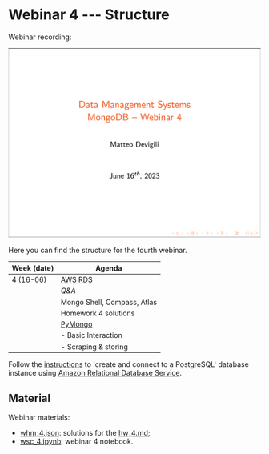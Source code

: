 # Webinar 4 --- Structure

Webinar recording:

![webinar-4](img/webinar4.png)

Here you can find the structure for the fourth webinar.

| **Week (date)** | **Agenda**                                           |
|-----------------|------------------------------------------------------|
| 4 (16-06)       | [AWS RDS](https://aws.amazon.com/rds/)               |
|                 | _Q&A_                                                |
|                 | Mongo Shell, Compass, Atlas                          |
|                 | Homework 4 solutions                                 |
|                 | [PyMongo](https://pymongo.readthedocs.io/en/stable/) |
|                 | - Basic Interaction                                  |
|                 | - Scraping & storing                                 |

Follow the [instructions](https://aws.amazon.com/getting-started/tutorials/create-connect-postgresql-db/) to 'create and connect to a PostgreSQL' database instance using
[Amazon Relational Database Service](https://aws.amazon.com/rds/).

## Material

Webinar materials:

* [whm_4.json](https://github.com/mattDevigili/dms-smm695/blob/master/week-4/webinar-4/whm_4.json): solutions for the [hw_4.md](https://mattdevigili.github.io/dms-smm695/week-4/hw_4.html);
* [wsc_4.ipynb](https://github.com/mattDevigili/dms-smm695/blob/master/week-4/webinar-4/wsc_4.ipynb): webinar 4 notebook.
